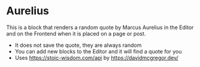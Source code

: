 # Aurelius

This is a block that renders a random quote by Marcus Aurelius in the Editor and on the Frontend when it is placed on a page or post.

- It does not save the quote, they are always random
- You can add new blocks to the Editor and it will find a quote for you
- Uses https://stoic-wisdom.com/api by https://davidmcgregor.dev/
